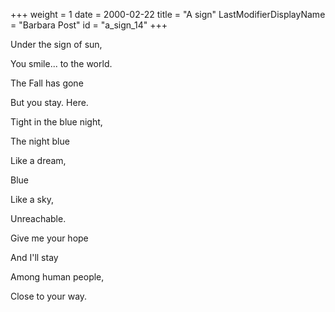 +++
weight = 1
date = 2000-02-22
title = "A sign"
LastModifierDisplayName = "Barbara Post"
id = "a_sign_14"
+++

Under the sign of sun,

You smile... to the world.

The Fall has gone

But you stay. Here.

Tight in the blue night,

The night blue

Like a dream,

Blue

Like a sky,

Unreachable.

Give me your hope

And I'll stay

Among human people,

Close to your way.
